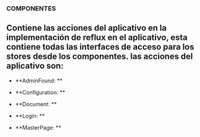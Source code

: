 ### COMPONENTES

## Contiene las acciones del aplicativo en la implementación de reflux en el aplicativo, esta contiene todas las interfaces de acceso para los stores desde los componentes. las acciones del aplicativo son:

*  **AdminFound: **

*  **Configuration: **

*  **Document: **

*  **Login: **

*  **MasterPage: **